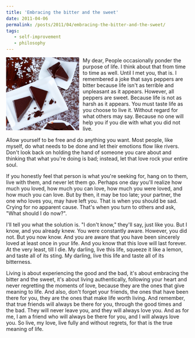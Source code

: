 ```yaml
---
title: 'Embracing the bitter and the sweet'
date: 2011-04-06
permalink: /posts/2011/04/embracing-the-bitter-and-the-sweet/
tags:
   - self-improvement
   - philosophy
---
```


<img width="200" alt="bitter" src="/images/posts/embracing-the-bitter-and-the-sweet.png" style="float: left; margin-right: 10px;" /> My dear, People occasionally ponder the purpose of life. I think about that from time to time as well. Until I met you, that is. I remembered a joke that says peppers are bitter because life isn't as terrible and unpleasant as it appears. However, all peppers are sweet. Because life is not as harsh as it appears. You must taste life as you choose to live it. Without regard for what others may say. Because no one will help you if you die with what you did not live. 

Allow yourself to be free and do anything you want. Most people, like myself, do what needs to be done and let their emotions flow like rivers. Don't look back on holding the hand of someone you care about and thinking that what you're doing is bad; instead, let that love rock your entire soul.

If you honestly feel that person is what you're seeking for, hang on to them, live with them, and never let them go. Perhaps one day you'll realize how much you loved, how much you can love, how much you were loved, and how much you can love. But by then, it may be too late; your partner, the one who loves you, may have left you. That is when you should be sad. Crying for no apparent cause. That's when you turn to others and ask, "What should I do now?".

I'll tell you what the solution is. "I don't know," they'll say, just like you. But I know, and you already knew. You were constantly aware. However, you did not. But you now know. And you are aware that you have been sincerely loved at least once in your life. And you know that this love will last forever. At the very least, till I die. My darling, live this life, squeeze it like a lemon, and taste all of its sting. My darling, live this life and taste all of its bitterness.

Living is about experiencing the good and the bad, it's about embracing the bitter and the sweet, it's about living authentically, following your heart and never regretting the moments of love, because they are the ones that give meaning to life. And also, don't forget your friends, the ones that have been there for you, they are the ones that make life worth living. And remember, that true friends will always be there for you, through the good times and the bad. They will never leave you, and they will always love you. And as for me, I am a friend who will always be there for you, and I will always love you. So live, my love, live fully and without regrets, for that is the true meaning of life.
